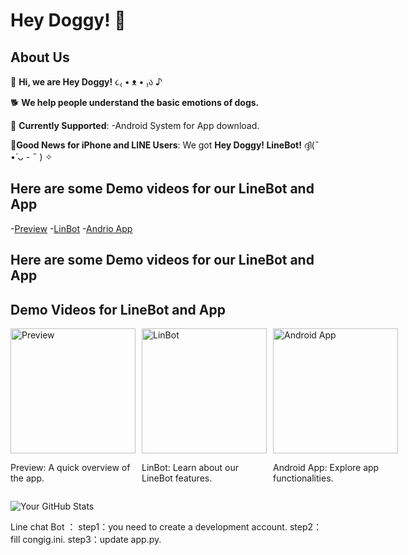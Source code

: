 # Hey Doggy! 🐾
## About Us

🐶 **Hi, we are Hey Doggy!** ૮₍ • ᴥ • ₎ა ♪

🐕 **We help people understand the basic emotions of dogs.**

🦴 **Currently Supported**:
-Android System for App download.

🐩**Good News for iPhone and LINE Users**:
We got **Hey Doggy! LineBot!** ദ്ദി(˵ •̀ ᴗ - ˵ ) ✧


## Here are some Demo videos for our LineBot and App
-[Preview](https://www.youtube.com/watch?v=1w2M-5WNSK8) 
-[LinBot](https://www.youtube.com/watch?v=T5kKySmiGqU)
-[Andrio App](https://www.youtube.com/watch?v=FmdBq1JazY8)

## Here are some Demo videos for our LineBot and App

## Demo Videos for LineBot and App

<div style="display: flex; gap: 10px;">

  <div>
    <a href="https://www.youtube.com/watch?v=wu06rup4fm4">
      <img src="https://img.youtube.com/vi/wu06rup4fm4/0.jpg" alt="Preview" width="200">
    </a>
    <p>Preview: A quick overview of the app.</p>
  </div>

  <div>
    <a href="https://www.youtube.com/watch?v=T5kKySmiGqU">
      <img src="https://img.youtube.com/vi/T5kKySmiGqU/0.jpg" alt="LinBot" width="200">
    </a>
    <p>LinBot: Learn about our LineBot features.</p>
  </div>

  <div>
    <a href="https://www.youtube.com/watch?v=FmdBg1JazY8">
      <img src="https://img.youtube.com/vi/FmdBg1JazY8/0.jpg" alt="Android App" width="200">
    </a>
    <p>Android App: Explore app functionalities.</p>
  </div>

</div>





![Your GitHub Stats](https://github-readme-stats.vercel.app/api?username=YourGitHubUsername&show_icons=true&theme=tokyonight)
















Line chat Bot ： 
  step1：you need to create a development account.
  step2：fill congig.ini.
  step3：update app.py.
